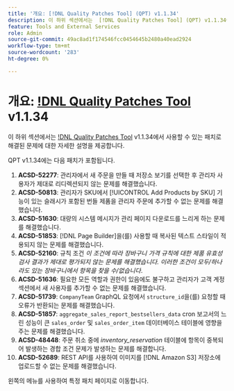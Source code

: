 ```yaml
---
title: '개요: [!DNL Quality Patches Tool] (QPT) v1.1.34'
description: 이 하위 섹션에서는  [!DNL Quality Patches Tool] (QPT) v1.1.34에서 사용할 수 있는 패치로 해결된 문제에 대한 자세한 설명을 제공합니다.
feature: Tools and External Services
role: Admin
source-git-commit: 49ac8ad1f174546fcc0454645b2480a40ead2924
workflow-type: tm+mt
source-wordcount: '283'
ht-degree: 0%

---
```


# 개요: [!DNL Quality Patches Tool](QPT) v1.1.34

이 하위 섹션에서는 [!DNL Quality Patches Tool](QPT) v1.1.34에서 사용할 수 있는 패치로 해결된 문제에 대한 자세한 설명을 제공합니다.

QPT v1.1.34에는 다음 패치가 포함됩니다.

1. **ACSD-52277**: 관리자에서 새 주문을 만들 때 저장소 보기를 선택한 후 관리자 사용자가 제대로 리디렉션되지 않는 문제를 해결했습니다.
1. **ACSD-50813**: 관리자가 SKU에서 [!UICONTROL Add Products by SKU] 기능이 있는 슬래시가 포함된 번들 제품을 관리자 주문에 추가할 수 없는 문제를 해결했습니다.
1. **ACSD-51630**: 대량의 시스템 메시지가 관리 페이지 다운로드를 느리게 하는 문제를 해결했습니다.
1. **ACSD-51853**: [!DNL Page Builder]을(를) 사용할 때 복사된 텍스트 스타일이 적용되지 않는 문제를 해결했습니다.
1. **ACSD-52160**: 규칙 조건 *이 조건에 따라 장바구니 가격 규칙에 대한 제품 유효성 검사 결과가 제대로 평가되지 않는 문제를 해결했습니다. 이러한 조건이 모두/하나라도 있는 장바구니에서 항목을 찾을 수/없습니다*.
1. **ACSD-51636**: 필요한 모든 역할과 권한이 있음에도 불구하고 관리자가 고객 계정 섹션에서 새 사용자를 추가할 수 없는 문제를 해결했습니다.
1. **ACSD-51739**: `CompanyTeam` GraphQL 요청에서 `structure_id`을(를) 요청할 때 오류가 반환되는 문제를 해결했습니다.
1. **ACSD-51857**: `aggregate_sales_report_bestsellers_data` cron 보고서의 느린 성능이 큰 `sales_order` 및 `sales_order_item` 데이터베이스 테이블에 영향을 주는 문제를 해결했습니다.
1. **ACSD-48448**: 주문 취소 중에 *inventory_reservation* 테이블에 항목이 중복되어 발생하는 경합 조건 문제가 발생하는 문제를 해결합니다.
1. **ACSD-52689**: REST API를 사용하여 이미지를 [!DNL Amazon S3] 저장소에 업로드할 수 없는 문제를 해결했습니다.

왼쪽의 메뉴를 사용하여 특정 패치 페이지로 이동합니다.

